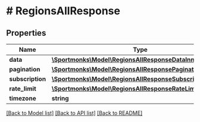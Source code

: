 # # RegionsAllResponse

## Properties

Name | Type | Description | Notes
------------ | ------------- | ------------- | -------------
**data** | [**\Sportmonks\Model\RegionsAllResponseDataInner[]**](RegionsAllResponseDataInner.md) |  | [optional]
**pagination** | [**\Sportmonks\Model\RegionsAllResponsePagination**](RegionsAllResponsePagination.md) |  | [optional]
**subscription** | [**\Sportmonks\Model\RegionsAllResponseSubscriptionInner[]**](RegionsAllResponseSubscriptionInner.md) |  | [optional]
**rate_limit** | [**\Sportmonks\Model\RegionsAllResponseRateLimit**](RegionsAllResponseRateLimit.md) |  | [optional]
**timezone** | **string** |  | [optional]

[[Back to Model list]](../../README.md#models) [[Back to API list]](../../README.md#endpoints) [[Back to README]](../../README.md)
